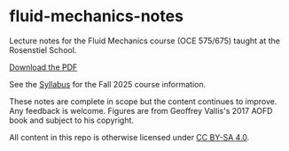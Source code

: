 # fluid-mechanics-notes

Lecture notes for the Fluid Mechanics course (OCE 575/675) taught at the
Rosenstiel School.

[Download the PDF](https://github.com/user-attachments/files/22385651/fluid-mechanics-lecture-notes.pdf)

See the [Syllabus](syllabus.md) for the Fall 2025 course information.

These notes are complete in scope but the content continues to improve.
Any feedback is welcome.
Figures are from Geoffrey Vallis's 2017 AOFD book and subject to his copyright.

All content in this repo is otherwise licensed under 
[CC BY-SA 4.0](https://creativecommons.org/licenses/by-sa/4.0/).
